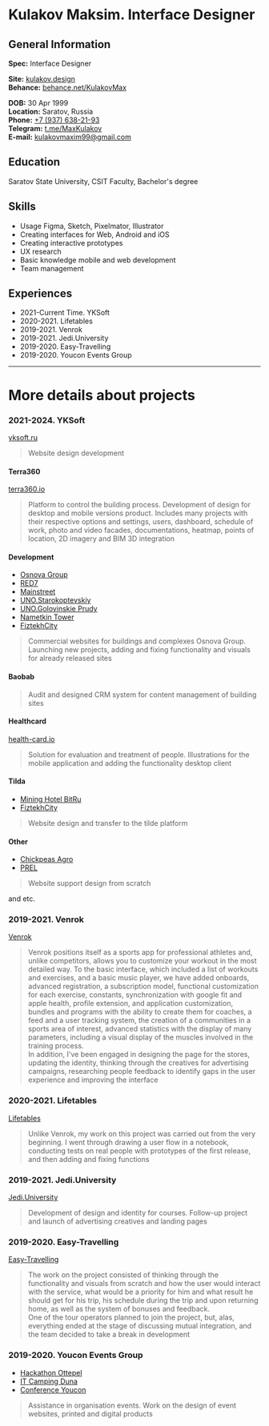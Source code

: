 # Kulakov Maksim. Interface Designer  
## General Information
**Spec:** Interface Designer  

**Site:** [kulakov.design](https://kulakov.design)  
**Behance:** [behance.net/KulakovMax](https://www.behance.net/KulakovMax)  

**DOB:** 30 Apr 1999  
**Location:** Saratov, Russia  
**Phone:** [+7 (937) 638-21-93](tel:+79376382193)  
**Telegram:** [t.me/MaxKulakov](https://t.me/MaxKulakov)  
**E-mail:** [kulakovmaxim99@gmail.com](mailto:kulakovmaxim99@gmail.com)


## Education
Saratov State University, CSIT Faculty, Bachelor's degree


## Skills
- Usage Figma, Sketch, Pixelmator, Illustrator
- Creating interfaces for Web, Android and iOS
- Creating interactive prototypes
- UX research
- Basic knowledge mobile and web development
- Team management


## Experiences
- 2021-Current Time. YKSoft
- 2020-2021. Lifetables
- 2019-2021. Venrok
- 2019-2021. Jedi.University
- 2019-2020. Easy-Travelling
- 2019-2020. Youcon Events Group


---


# More details about projects
### 2021-2024. YKSoft
[yksoft.ru](https://yksoft.ru)

> Website design development


#### Terra360
[terra360.io](https://terra360.io)

> Platform to control the building process. Development of design for desktop and mobile versions product. Includes many projects with their respective options and settings, users, dashboard, schedule of work, photo and video facades, documentations, heatmap, points of location, 2D imagery and BIM 3D integration


#### Development
- [Osnova Group](https://gk-osnova.ru)  
- [RED7](https://red-7.ru)  
- [Mainstreet](https://zk-mainstreet.ru)
- [UNO.Starokoptevskiy](https://uno.moscow/starokoptevskij/)
- [UNO.Golovinskie Prudy](https://uno.moscow/golovinskie-prudy/)
- [Nametkin Tower](https://nametkin-tower.ru)
- [FiztekhCity](https://fizteh.city)

> Commercial websites for buildings and complexes Osnova Group. Launching new projects, adding and fixing functionality and visuals for already released sites


#### Baobab
> Audit and designed CRM system for content management of building sites


#### Healthcard
[health-card.io](https://health-card.io)  

> Solution for evaluation and treatment of people. Illustrations for the mobile application and adding the functionality desktop client


#### Tilda
- [Mining Hotel BitRu](https://bitru.pro)
- [FiztekhCity](http://phystech.tilda.ws)

> Website design and transfer to the tilde platform


#### Other
- [Chickpeas Agro](https://chickpeas-agro.com)  
- [PREL](https://prel.ru)

> Website support design from scratch

and etc.  


### 2019-2021. Venrok
[Venrok](https://apps.apple.com/il/app/venrok-workouts/id1479561440)  
> Venrok positions itself as a sports app for professional athletes and, unlike competitors, allows you to customize your workout in the most detailed way. To the basic interface, which included a list of workouts and exercises, and a basic music player, we have added onboards, advanced registration, a subscription model, functional customization for each exercise, constants, synchronization with google fit and apple health, profile extension, and application customization, bundles and programs with the ability to create them for coaches, a feed and a user tracking system, the creation of a communities in a sports area of ​​interest, advanced statistics with the display of many parameters, including a visual display of the muscles involved in the training process.  
In addition, I've been engaged in designing the page for the stores, updating the identity, thinking through the creatives for advertising campaigns, researching people feedback to identify gaps in the user experience and improving the interface


### 2020-2021. Lifetables
[Lifetables](https://apps.apple.com/us/app/lifetables-motivation-habits/id1527590620)  
> Unlike Venrok, my work on this project was carried out from the very beginning. I went through drawing a user flow in a notebook, conducting tests on real people with prototypes of the first release, and then adding and fixing functions


### 2019-2021. Jedi.University
[Jedi.University](https://jedi.university)
> Development of design and identity for courses. Follow-up project and launch of advertising creatives and landing pages


### 2019-2020. Easy-Travelling
[Easy-Travelling](https://www.behance.net/gallery/99601179/Easy-Travelling)
> The work on the project consisted of thinking through the functionality and visuals from scratch and how the user would interact with the service, what would be a priority for him and what result he should get for his trip, his schedule during the trip and upon returning home, as well as the system of bonuses and feedback.  
One of the tour operators planned to join the project, but, alas, everything ended at the stage of discussing mutual integration, and the team decided to take a break in development


### 2019-2020. Youcon Events Group
- [Hackathon Ottepel](https://ottepel.youcon.ru/)
- [IT Camping Duna](http://dune.youcon.ru/)
- [Conference Youcon](https://youcon.ru)

> Assistance in organisation events. Work on the design of event websites, printed and digital products
